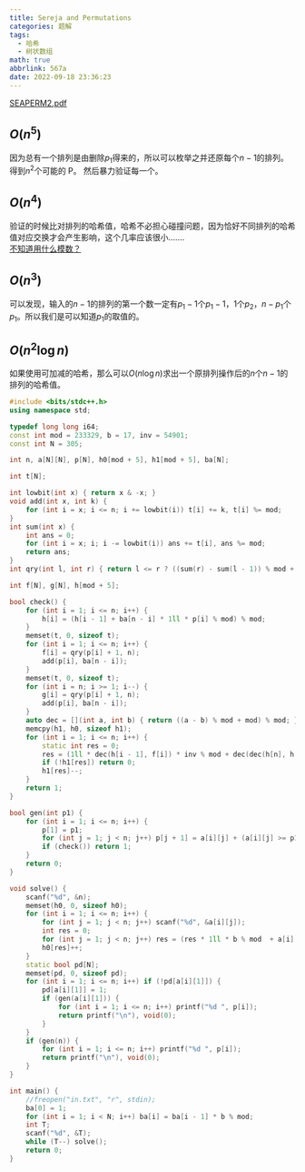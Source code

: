 ```yaml
---
title: Sereja and Permutations
categories: 题解
tags:
  - 哈希
  - 树状数组
math: true
abbrlink: 567a
date: 2022-09-18 23:36:23
---
```


[SEAPERM2.pdf](https://s3.amazonaws.com/codechef_shared/download/translated/NOV14/mandarin/SEAPERM2.pdf)    

## $O(n^5)$
因为总有一个排列是由删除$p_1$得来的，所以可以枚举之并还原每个$n-1$的排列。得到$n^2$个可能的 P。 然后暴力验证每一个。

## $O(n^4)$
验证的时候比对排列的哈希值，哈希不必担心碰撞问题，因为恰好不同排列的哈希值对应交换才会产生影响，这个几率应该很小.......  
[不知道用什么模数？](https://zh.numberempire.com/233333)

## $O(n^3)$
可以发现，输入的$n-1$的排列的第一个数一定有$p_1-1$个$p_1-1$，$1$个$p_2$，$n-p_1$个$p_1$。所以我们是可以知道$p_1$的取值的。

## $O(n^2\log n)$
如果使用可加减的哈希，那么可以$O(n\log n)$求出一个原排列操作后的$n$个$n-1$的排列的哈希值。
```cpp
#include <bits/stdc++.h>
using namespace std;

typedef long long i64;
const int mod = 233329, b = 17, inv = 54901;
const int N = 305;

int n, a[N][N], p[N], h0[mod + 5], h1[mod + 5], ba[N];

int t[N];

int lowbit(int x) { return x & -x; }
void add(int x, int k) {
    for (int i = x; i <= n; i += lowbit(i)) t[i] += k, t[i] %= mod;
}
int sum(int x) {
    int ans = 0;
    for (int i = x; i; i -= lowbit(i)) ans += t[i], ans %= mod;
    return ans;
}
int qry(int l, int r) { return l <= r ? ((sum(r) - sum(l - 1)) % mod + mod ) % mod : 0; }

int f[N], g[N], h[mod + 5];

bool check() {
    for (int i = 1; i <= n; i++) {
        h[i] = (h[i - 1] + ba[n - i] * 1ll * p[i] % mod) % mod;
    }
    memset(t, 0, sizeof t);
    for (int i = 1; i <= n; i++) {
        f[i] = qry(p[i] + 1, n);
        add(p[i], ba[n - i]);
    }
    memset(t, 0, sizeof t);
    for (int i = n; i >= 1; i--) {
        g[i] = qry(p[i] + 1, n);
        add(p[i], ba[n - i]);
    }
    auto dec = [](int a, int b) { return ((a - b) % mod + mod) % mod; };
    memcpy(h1, h0, sizeof h1);
    for (int i = 1; i <= n; i++) {
        static int res = 0;
        res = (1ll * dec(h[i - 1], f[i]) * inv % mod + dec(dec(h[n], h[i]), g[i])) % mod;
        if (!h1[res]) return 0;
        h1[res]--;
    }
    return 1;
}

bool gen(int p1) {
    for (int i = 1; i <= n; i++) {
        p[1] = p1;
        for (int j = 1; j < n; j++) p[j + 1] = a[i][j] + (a[i][j] >= p1);
        if (check()) return 1;
    }
    return 0;
}

void solve() {
    scanf("%d", &n);
    memset(h0, 0, sizeof h0);
    for (int i = 1; i <= n; i++) {
        for (int j = 1; j < n; j++) scanf("%d", &a[i][j]);
        int res = 0;
        for (int j = 1; j < n; j++) res = (res * 1ll * b % mod  + a[i][j]) % mod;
        h0[res]++;
    }
    static bool pd[N];
    memset(pd, 0, sizeof pd);
    for (int i = 1; i <= n; i++) if (!pd[a[i][1]]) {
        pd[a[i][1]] = 1;
        if (gen(a[i][1])) {
            for (int i = 1; i <= n; i++) printf("%d ", p[i]);
            return printf("\n"), void(0);
        }
    }
    if (gen(n)) {
        for (int i = 1; i <= n; i++) printf("%d ", p[i]);
        return printf("\n"), void(0);
    }
}

int main() {
    //freopen("in.txt", "r", stdin);
    ba[0] = 1;
    for (int i = 1; i < N; i++) ba[i] = ba[i - 1] * b % mod;
    int T;
    scanf("%d", &T);
    while (T--) solve();
    return 0;
}
```